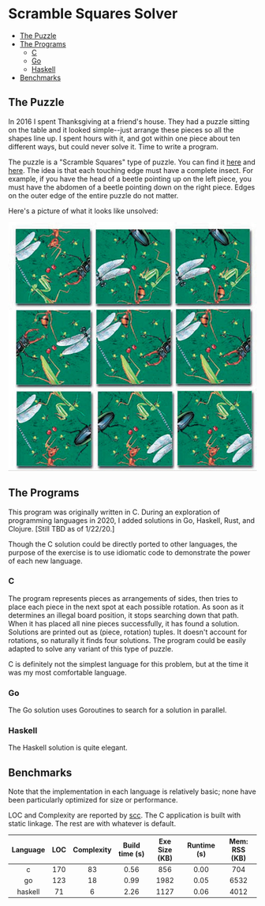 # Scramble Squares Solver <!-- omit in toc -->

- [The Puzzle](#the-puzzle)
- [The Programs](#the-programs)
  - [C](#c)
  - [Go](#go)
  - [Haskell](#haskell)
- [Benchmarks](#benchmarks)

## The Puzzle

In 2016 I spent Thanksgiving at a friend's house. They had a puzzle sitting on the table and it
looked simple--just arrange these pieces so all the shapes line up. I spent hours with it, and got
within one piece about ten different ways, but could never solve it. Time to write a program.

The puzzle is a "Scramble Squares" type of puzzle. You can find it
[here](https://www.puzzlewarehouse.com/Insects-10028ss.html) and
[here](https://www.amazon.com/B-Dazzle-10028-Scramble-Squares-Insects/dp/B000021Z0S). The idea is
that each touching edge must have a complete insect. For example, if you have the head of a beetle
pointing up on the left piece, you must have the abdomen of a beetle pointing down on the right
piece. Edges on the outer edge of the entire puzzle do not matter.

Here's a picture of what it looks like unsolved:

![image](images/puzzle.jpg)

## The Programs

This program was originally written in C. During an exploration of programming languages in 2020, I
added solutions in Go, Haskell, Rust, and Clojure. [Still TBD as of 1/22/20.]

Though the C solution could be directly ported to other languages, the purpose of the exercise is to
use idiomatic code to demonstrate the power of each new language.

### C

The program represents pieces as arrangements of sides, then tries to place each piece in the next
spot at each possible rotation. As soon as it determines an illegal board position, it stops
searching down that path. When it has placed all nine pieces successfully, it has found a solution.
Solutions are printed out as (piece, rotation) tuples. It doesn't account for rotations, so
naturally it finds four solutions. The program could be easily adapted to solve any variant of this
type of puzzle.

C is definitely not the simplest language for this problem, but at the time it was my most
comfortable language.

### Go

The Go solution uses Goroutines to search for a solution in parallel.

### Haskell

The Haskell solution is quite elegant.

## Benchmarks

Note that the implementation in each language is relatively basic; none have been particularly
optimized for size or performance.

LOC and Complexity are reported by [scc](https://github.com/boyter/scc). The C application is built
with static linkage. The rest are with whatever is default.

| Language |  LOC  | Complexity | Build time (s) | Exe Size (KB) | Runtime (s) | Mem: RSS (KB) |
|:--------:|:-----:|:----------:|:--------------:|:-------------:|:-----------:|:-------------:|
| c        | 170   | 83         | 0.56           | 856           | 0.00        | 704           |
| go       | 123   | 18         | 0.99           | 1982          | 0.05        | 6532          |
| haskell  | 71    | 6          | 2.26           | 1127          | 0.06        | 4012          |
